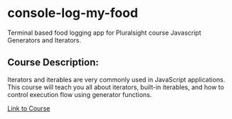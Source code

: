 # console-log-my-food
Terminal based food logging app for Pluralsight course Javascript Generators and Iterators.

<h2>Course Description: </h2>
<p>Iterators and iterables are very commonly used in JavaScript applications. This course will teach you all about iterators, built-in iterables, and how to control execution flow using generator functions. </p>
<a href="https://app.pluralsight.com/library/courses/javascript-generators-iterators/table-of-contents">Link to Course</a>
